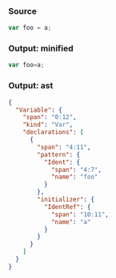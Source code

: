 ### Source
```js parse:stmt
var foo = a;
```

### Output: minified
```js
var foo=a;
```

### Output: ast
```json
{
  "Variable": {
    "span": "0:12",
    "kind": "Var",
    "declarations": [
      {
        "span": "4:11",
        "pattern": {
          "Ident": {
            "span": "4:7",
            "name": "foo"
          }
        },
        "initializer": {
          "IdentRef": {
            "span": "10:11",
            "name": "a"
          }
        }
      }
    ]
  }
}
```
